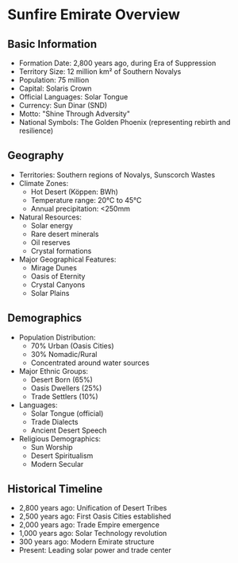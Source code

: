 # Sunfire Emirate Overview

## Basic Information
- Formation Date: 2,800 years ago, during Era of Suppression
- Territory Size: 12 million km² of Southern Novalys
- Population: 75 million
- Capital: Solaris Crown
- Official Languages: Solar Tongue
- Currency: Sun Dinar (SND)
- Motto: "Shine Through Adversity"
- National Symbols: The Golden Phoenix (representing rebirth and resilience)

## Geography
- Territories: Southern regions of Novalys, Sunscorch Wastes
- Climate Zones:
  - Hot Desert (Köppen: BWh)
  - Temperature range: 20°C to 45°C
  - Annual precipitation: <250mm
- Natural Resources:
  - Solar energy
  - Rare desert minerals
  - Oil reserves
  - Crystal formations
- Major Geographical Features:
  - Mirage Dunes
  - Oasis of Eternity
  - Crystal Canyons
  - Solar Plains

## Demographics
- Population Distribution:
  - 70% Urban (Oasis Cities)
  - 30% Nomadic/Rural
  - Concentrated around water sources
- Major Ethnic Groups:
  - Desert Born (65%)
  - Oasis Dwellers (25%)
  - Trade Settlers (10%)
- Languages:
  - Solar Tongue (official)
  - Trade Dialects
  - Ancient Desert Speech
- Religious Demographics:
  - Sun Worship
  - Desert Spiritualism
  - Modern Secular

## Historical Timeline
- 2,800 years ago: Unification of Desert Tribes
- 2,500 years ago: First Oasis Cities established
- 2,000 years ago: Trade Empire emergence
- 1,000 years ago: Solar Technology revolution
- 300 years ago: Modern Emirate structure
- Present: Leading solar power and trade center
